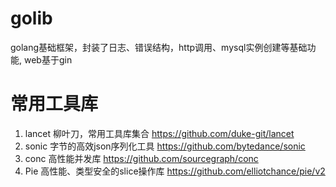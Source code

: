 # golib

golang基础框架，封装了日志、错误结构，http调用、mysql实例创建等基础功能, web基于gin
# 常用工具库
1. lancet 柳叶刀，常用工具库集合 https://github.com/duke-git/lancet
2. sonic 字节的高效json序列化工具 https://github.com/bytedance/sonic
3. conc 高性能并发库 https://github.com/sourcegraph/conc
4. Pie 高性能、类型安全的slice操作库 https://github.com/elliotchance/pie/v2